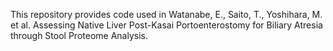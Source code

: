 This repository provides code used in Watanabe, E., Saito, T., Yoshihara, M. et al. Assessing Native Liver Post-Kasai Portoenterostomy for Biliary Atresia through Stool Proteome Analysis.
